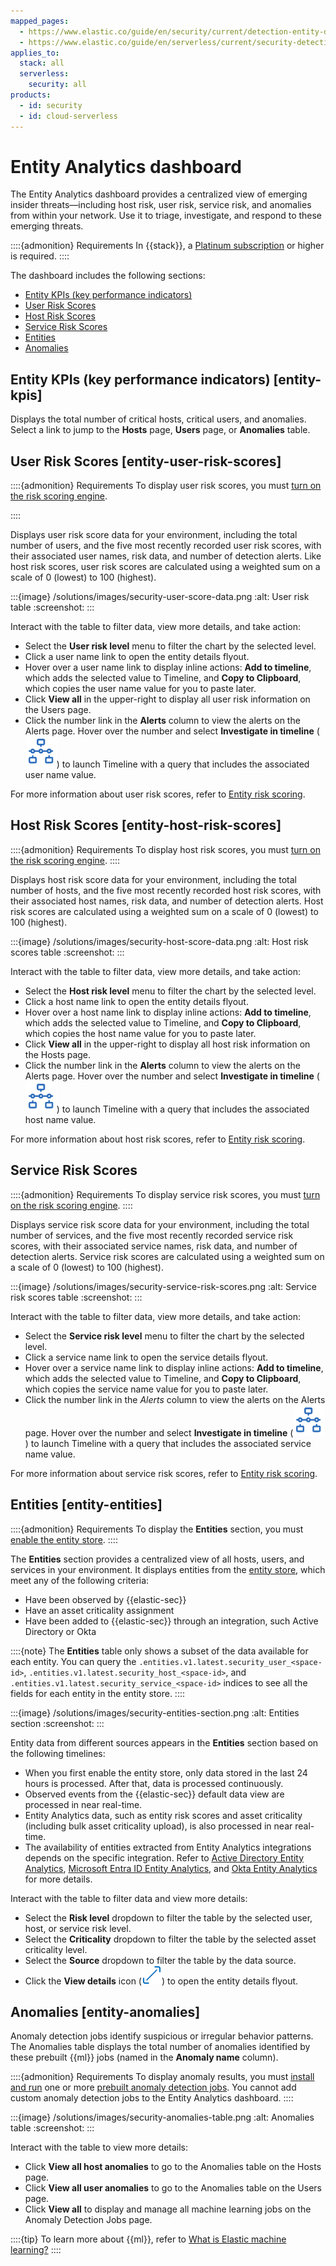 ```yaml
---
mapped_pages:
  - https://www.elastic.co/guide/en/security/current/detection-entity-dashboard.html
  - https://www.elastic.co/guide/en/serverless/current/security-detection-entity-dashboard.html
applies_to:
  stack: all
  serverless:
    security: all
products:
  - id: security
  - id: cloud-serverless
---
```


# Entity Analytics dashboard


The Entity Analytics dashboard provides a centralized view of emerging insider threats—including host risk, user risk, service risk, and anomalies from within your network. Use it to triage, investigate, and respond to these emerging threats.

::::{admonition} Requirements
In {{stack}}, a [Platinum subscription](https://www.elastic.co/pricing/) or higher is required.
::::


The dashboard includes the following sections:

* [Entity KPIs (key performance indicators)](#entity-kpis)
* [User Risk Scores](#entity-user-risk-scores)
* [Host Risk Scores](#entity-host-risk-scores)
* [Service Risk Scores](#service-risk-scores)
* [Entities](#entity-entities)
* [Anomalies](#entity-anomalies)


## Entity KPIs (key performance indicators) [entity-kpis]

Displays the total number of critical hosts, critical users, and anomalies. Select a link to jump to the **Hosts** page, **Users** page, or **Anomalies** table.


## User Risk Scores [entity-user-risk-scores]

::::{admonition} Requirements
To display user risk scores, you must [turn on the risk scoring engine](/solutions/security/advanced-entity-analytics/turn-on-risk-scoring-engine.md).

::::


Displays user risk score data for your environment, including the total number of users, and the five most recently recorded user risk scores, with their associated user names, risk data, and number of detection alerts. Like host risk scores, user risk scores are calculated using a weighted sum on a scale of 0 (lowest) to 100 (highest).

:::{image} /solutions/images/security-user-score-data.png
:alt: User risk table
:screenshot:
:::

Interact with the table to filter data, view more details, and take action:

* Select the **User risk level** menu to filter the chart by the selected level.
* Click a user name link to open the entity details flyout.
* Hover over a user name link to display inline actions: **Add to timeline**, which adds the selected value to Timeline, and **Copy to Clipboard**, which copies the user name value for you to paste later.
* Click **View all** in the upper-right to display all user risk information on the Users page.
* Click the number link in the **Alerts** column to view the alerts on the Alerts page. Hover over the number and select **Investigate in timeline** (![Investigate in timeline icon](/solutions/images/security-timeline-button-osquery.png "title =20x20")) to launch Timeline with a query that includes the associated user name value.

For more information about user risk scores, refer to [Entity risk scoring](/solutions/security/advanced-entity-analytics/entity-risk-scoring.md).


## Host Risk Scores [entity-host-risk-scores]

::::{admonition} Requirements
To display host risk scores, you must [turn on the risk scoring engine](/solutions/security/advanced-entity-analytics/turn-on-risk-scoring-engine.md).
::::


Displays host risk score data for your environment, including the total number of hosts, and the five most recently recorded host risk scores, with their associated host names, risk data, and number of detection alerts. Host risk scores are calculated using a weighted sum on a scale of 0 (lowest) to 100 (highest).

:::{image} /solutions/images/security-host-score-data.png
:alt: Host risk scores table
:screenshot:
:::

Interact with the table to filter data, view more details, and take action:

* Select the **Host risk level** menu to filter the chart by the selected level.
* Click a host name link to open the entity details flyout.
* Hover over a host name link to display inline actions: **Add to timeline**, which adds the selected value to Timeline, and **Copy to Clipboard**, which copies the host name value for you to paste later.
* Click **View all** in the upper-right to display all host risk information on the Hosts page.
* Click the number link in the **Alerts** column to view the alerts on the Alerts page. Hover over the number and select **Investigate in timeline** (![Investigate in timeline icon](/solutions/images/security-timeline-button-osquery.png "title =20x20")) to launch Timeline with a query that includes the associated host name value.

For more information about host risk scores, refer to [Entity risk scoring](/solutions/security/advanced-entity-analytics/entity-risk-scoring.md).


## Service Risk Scores

::::{admonition} Requirements
To display service risk scores, you must [turn on the risk scoring engine](/solutions/security/advanced-entity-analytics/turn-on-risk-scoring-engine.md).
::::

Displays service risk score data for your environment, including the total number of services, and the five most recently recorded service risk scores, with their associated service names, risk data, and number of detection alerts. Service risk scores are calculated using a weighted sum on a scale of 0 (lowest) to 100 (highest).

:::{image} /solutions/images/security-service-risk-scores.png
:alt: Service risk scores table
:screenshot:
:::


Interact with the table to filter data, view more details, and take action:

* Select the **Service risk level** menu to filter the chart by the selected level.
* Click a service name link to open the service details flyout.
* Hover over a service name link to display inline actions: **Add to timeline**, which adds the selected value to Timeline, and **Copy to Clipboard**, which copies the service name value for you to paste later.
* Click the number link in the *Alerts* column to view the alerts on the Alerts page. Hover over the number and select **Investigate in timeline** (![Investigate in timeline icon](/solutions/images/security-timeline-button-osquery.png "title =20x20")) to launch Timeline with a query that includes the associated service name value.

For more information about service risk scores, refer to [Entity risk scoring](/solutions/security/advanced-entity-analytics/entity-risk-scoring.md).


## Entities [entity-entities]


::::{admonition} Requirements
To display the **Entities** section, you must [enable the entity store](/solutions/security/advanced-entity-analytics/entity-store.md#enable-entity-store).
::::


The **Entities** section provides a centralized view of all hosts, users, and services in your environment. It displays entities from the [entity store](/solutions/security/advanced-entity-analytics/entity-store.md), which meet any of the following criteria:

* Have been observed by {{elastic-sec}}
* Have an asset criticality assignment
* Have been added to {{elastic-sec}} through an integration, such Active Directory or Okta

::::{note}
The **Entities** table only shows a subset of the data available for each entity. You can query the `.entities.v1.latest.security_user_<space-id>`, `.entities.v1.latest.security_host_<space-id>`, and `.entities.v1.latest.security_service_<space-id>` indices to see all the fields for each entity in the entity store.
::::


:::{image} /solutions/images/security-entities-section.png
:alt: Entities section
:screenshot:
:::

Entity data from different sources appears in the **Entities** section based on the following timelines:

* When you first enable the entity store, only data stored in the last 24 hours is processed. After that, data is processed continuously.
* Observed events from the {{elastic-sec}} default data view are processed in near real-time.
* Entity Analytics data, such as entity risk scores and asset criticality (including bulk asset criticality upload), is also processed in near real-time.
* The availability of entities extracted from Entity Analytics integrations depends on the specific integration. Refer to [Active Directory Entity Analytics](https://docs.elastic.co/en/integrations/entityanalytics_ad), [Microsoft Entra ID Entity Analytics](https://docs.elastic.co/en/integrations/entityanalytics_entra_id), and [Okta Entity Analytics](https://docs.elastic.co/en/integrations/entityanalytics_okta) for more details.

Interact with the table to filter data and view more details:

* Select the **Risk level** dropdown to filter the table by the selected user, host, or service risk level.
* Select the **Criticality** dropdown to filter the table by the selected asset criticality level.
* Select the **Source** dropdown to filter the table by the data source.
* Click the **View details** icon (![View details icon](/solutions/images/security-view-details-icon.png "title =20x20")) to open the entity details flyout.


## Anomalies [entity-anomalies]

Anomaly detection jobs identify suspicious or irregular behavior patterns. The Anomalies table displays the total number of anomalies identified by these prebuilt {{ml}} jobs (named in the **Anomaly name** column).

::::{admonition} Requirements
To display anomaly results, you must [install and run](/explore-analyze/machine-learning/anomaly-detection/ml-ad-run-jobs.md) one or more [prebuilt anomaly detection jobs](/reference/data-analysis/machine-learning/ootb-ml-jobs-siem.md). You cannot add custom anomaly detection jobs to the Entity Analytics dashboard.
::::


:::{image} /solutions/images/security-anomalies-table.png
:alt: Anomalies table
:screenshot:
:::

Interact with the table to view more details:

* Click **View all host anomalies** to go to the Anomalies table on the Hosts page.
* Click **View all user anomalies** to go to the Anomalies table on the Users page.
* Click **View all** to display and manage all machine learning jobs on the Anomaly Detection Jobs page.

::::{tip}
To learn more about {{ml}}, refer to [What is Elastic machine learning?](/explore-analyze/machine-learning.md)
::::
